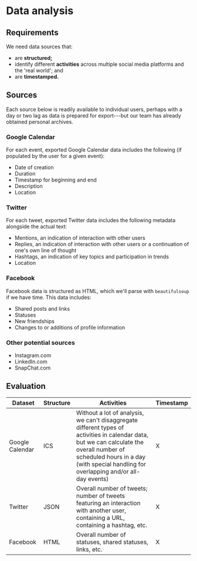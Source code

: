 # Data analysis

## Requirements

We need data sources that:

- are **structured;** 
- identify different **activities** across multiple social media platforms and the 'real world'; and
- are **timestamped.**

## Sources

Each source below is readily available to individual users, perhaps with a day or two lag as data is prepared for export---but our team has already obtained personal archives.

### Google Calendar

For each event, exported Google Calendar data includes the following (if populated by the user for a given event):

- Date of creation
- Duration
- Timestamp for beginning and end
- Description
- Location

### Twitter

For each tweet, exported Twitter data includes the following metadata alongside the actual text:

- Mentions, an indication of interaction with other users
- Replies, an indication of interaction with other users or a continuation of one's own line of thought
- Hashtags, an indication of key topics and participation in trends
- Location

### Facebook

Facebook data is structured as HTML, which we'll parse with `beautifulsoup` if we have time. This data includes:

- Shared posts and links
- Statuses
- New friendships
- Changes to or additions of profile information

### Other potential sources

- Instagram.com
- LinkedIn.com
- SnapChat.com

## Evaluation

| Dataset | Structure | Activities | Timestamp |
| --- | --- | --- | --- |
| Google Calendar | ICS | Without a lot of analysis, we can't disaggregate different types of activities in calendar data, but we can calculate the overall number of scheduled hours in a day (with special handling for overlapping and/or all-day events) | X |
| Twitter | JSON | Overall number of tweets; number of tweets featuring an interaction with another user, containing a URL, containing a hashtag, etc. | X |
| Facebook | HTML | Overall number of statuses, shared statuses, links, etc. | X |
